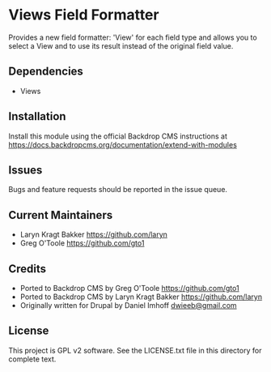 Views Field Formatter
======================
Provides a new field formatter: 'View' for each field type and allows you to select a View and to use its result instead of the original field value.

Dependencies
------------
- Views

Installation
------------
Install this module using the official Backdrop CMS instructions at https://docs.backdropcms.org/documentation/extend-with-modules

Issues
------
Bugs and feature requests should be reported in the issue queue.

Current Maintainers
-------------------
- Laryn Kragt Bakker https://github.com/laryn
- Greg O'Toole https://github.com/gto1

Credits
-------
- Ported to Backdrop CMS by Greg O'Toole https://github.com/gto1
- Ported to Backdrop CMS by Laryn Kragt Bakker https://github.com/laryn
- Originally written for Drupal by Daniel Imhoff <dwieeb@gmail.com>

License
-------
This project is GPL v2 software.
See the LICENSE.txt file in this directory for complete text.
